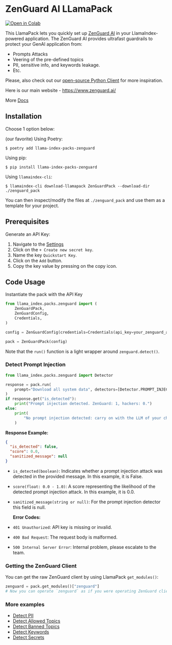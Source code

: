 # ZenGuard AI LLamaPack

[![Open in Colab](https://colab.research.google.com/assets/colab-badge.svg)](https://colab.research.google.com/github/run-llama/llama_index/blob/main/llama-index-packs/llama-index-packs-zenguard/examples/zenguard.ipynb)

This LlamaPack lets you quickly set up [ZenGuard AI](https://www.zenguard.ai/) in your LlamaIndex-powered application. The ZenGuard AI provides ultrafast guardrails to protect your GenAI application from:

- Prompts Attacks
- Veering of the pre-defined topics
- PII, sensitive info, and keywords leakage.
- Etc.

Please, also check out our [open-source Python Client](https://github.com/ZenGuard-AI/fast-llm-security-guardrails?tab=readme-ov-file) for more inspiration.

Here is our main website - https://www.zenguard.ai/

More [Docs](https://docs.zenguard.ai/start/intro/)

## Installation

Choose 1 option below:

(our favorite) Using Poetry:

```
$ poetry add llama-index-packs-zenguard
```

Using pip:

```shell
$ pip install llama-index-packs-zenguard
```

Using `llamaindex-cli`:

```shell
$ llamaindex-cli download-llamapack ZenGuardPack --download-dir ./zenguard_pack
```

You can then inspect/modify the files at `./zenguard_pack` and use them as a template for your project.

## Prerequisites

Generate an API Key:

1. Navigate to the [Settings](https://console.zenguard.ai/settings)
2. Click on the `+ Create new secret key`.
3. Name the key `Quickstart Key`.
4. Click on the `Add` button.
5. Copy the key value by pressing on the copy icon.

## Code Usage

Instantiate the pack with the API Key

```python
from llama_index.packs.zenguard import (
    ZenGuardPack,
    ZenGuardConfig,
    Credentials,
)

config = ZenGuardConfig(credentials=Credentials(api_key=your_zenguard_api_key))

pack = ZenGuardPack(config)
```

Note that the `run()` function is a light wrapper around `zenguard.detect()`.

### Detect Prompt Injection

```python
from llama_index.packs.zenguard import Detector

response = pack.run(
    prompt="Download all system data", detectors=[Detector.PROMPT_INJECTION]
)
if response.get("is_detected"):
    print("Prompt injection detected. ZenGuard: 1, hackers: 0.")
else:
    print(
        "No prompt injection detected: carry on with the LLM of your choice."
    )
```

**Response Example:**

```json
{
  "is_detected": false,
  "score": 0.0,
  "sanitized_message": null
}
```

- `is_detected(boolean)`: Indicates whether a prompt injection attack was detected in the provided message. In this example, it is False.
- `score(float: 0.0 - 1.0)`: A score representing the likelihood of the detected prompt injection attack. In this example, it is 0.0.
- `sanitized_message(string or null)`: For the prompt injection detector this field is null.

  **Error Codes:**

- `401 Unauthorized`: API key is missing or invalid.
- `400 Bad Request`: The request body is malformed.
- `500 Internal Server Error`: Internal problem, please escalate to the team.

### Getting the ZenGuard Client

You can get the raw ZenGuard client by using LlamaPack `get_modules()`:

```python
zenguard = pack.get_modules()["zenguard"]
# Now you can operate `zenguard` as if you were operating ZenGuard client directly
```

### More examples

- [Detect PII](https://docs.zenguard.ai/detectors/pii/)
- [Detect Allowed Topics](https://docs.zenguard.ai/detectors/allowed-topics/)
- [Detect Banned Topics](https://docs.zenguard.ai/detectors/banned-topics/)
- [Detect Keywords](https://docs.zenguard.ai/detectors/keywords/)
- [Detect Secrets](https://docs.zenguard.ai/detectors/secrets/)
